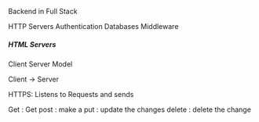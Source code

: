 Backend in Full Stack 

HTTP Servers
Authentication 
Databases
Middleware

##### HTML Servers

Client Server Model

Client  -> Server

HTTPS: Listens to Requests and sends 

Get : Get 
post : make a 
put : update the changes
delete : delete the change